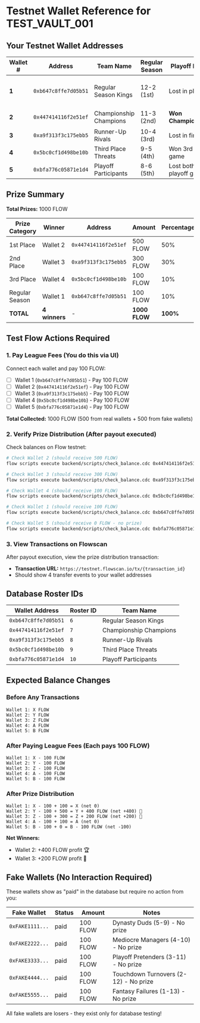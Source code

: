 # Testnet Wallet Reference for TEST_VAULT_001

## Your Testnet Wallet Addresses

| Wallet # | Address | Team Name | Regular Season | Playoff Result | Prize | Amount |
|----------|---------|-----------|----------------|----------------|-------|--------|
| **1** | `0xb647c8ffe7d05b51` | Regular Season Kings | 12-2 (1st) | Lost in playoffs | 🏅 Regular Season Winner | **100 FLOW** |
| **2** | `0x447414116f2e51ef` | Championship Champions | 11-3 (2nd) | **Won Championship!** | 🏆 1st Place | **500 FLOW** |
| **3** | `0xa9f313f3c175ebb5` | Runner-Up Rivals | 10-4 (3rd) | Lost in finals | 🥈 2nd Place | **300 FLOW** |
| **4** | `0x5bc0cf1d498be10b` | Third Place Threats | 9-5 (4th) | Won 3rd place game | 🥉 3rd Place | **100 FLOW** |
| **5** | `0xbfa776c05871e1d4` | Playoff Participants | 8-6 (5th) | Lost both playoff games | ❌ No Prize | **0 FLOW** |

## Prize Summary

**Total Prizes:** 1000 FLOW

| Prize Category | Winner | Address | Amount | Percentage |
|----------------|--------|---------|--------|------------|
| 1st Place | Wallet 2 | `0x447414116f2e51ef` | 500 FLOW | 50% |
| 2nd Place | Wallet 3 | `0xa9f313f3c175ebb5` | 300 FLOW | 30% |
| 3rd Place | Wallet 4 | `0x5bc0cf1d498be10b` | 100 FLOW | 10% |
| Regular Season | Wallet 1 | `0xb647c8ffe7d05b51` | 100 FLOW | 10% |
| **TOTAL** | **4 winners** | - | **1000 FLOW** | **100%** |

## Test Flow Actions Required

### 1. Pay League Fees (You do this via UI)
Connect each wallet and pay 100 FLOW:
- [ ] Wallet 1 (`0xb647c8ffe7d05b51`) - Pay 100 FLOW
- [ ] Wallet 2 (`0x447414116f2e51ef`) - Pay 100 FLOW
- [ ] Wallet 3 (`0xa9f313f3c175ebb5`) - Pay 100 FLOW
- [ ] Wallet 4 (`0x5bc0cf1d498be10b`) - Pay 100 FLOW
- [ ] Wallet 5 (`0xbfa776c05871e1d4`) - Pay 100 FLOW

**Total Collected:** 1000 FLOW (500 from real wallets + 500 from fake wallets)

### 2. Verify Prize Distribution (After payout executed)
Check balances on Flow testnet:
```bash
# Check Wallet 2 (should receive 500 FLOW)
flow scripts execute backend/scripts/check_balance.cdc 0x447414116f2e51ef --network testnet

# Check Wallet 3 (should receive 300 FLOW)
flow scripts execute backend/scripts/check_balance.cdc 0xa9f313f3c175ebb5 --network testnet

# Check Wallet 4 (should receive 100 FLOW)
flow scripts execute backend/scripts/check_balance.cdc 0x5bc0cf1d498be10b --network testnet

# Check Wallet 1 (should receive 100 FLOW)
flow scripts execute backend/scripts/check_balance.cdc 0xb647c8ffe7d05b51 --network testnet

# Check Wallet 5 (should receive 0 FLOW - no prize)
flow scripts execute backend/scripts/check_balance.cdc 0xbfa776c05871e1d4 --network testnet
```

### 3. View Transactions on Flowscan
After payout execution, view the prize distribution transaction:
- **Transaction URL:** `https://testnet.flowscan.io/tx/{transaction_id}`
- Should show 4 transfer events to your wallet addresses

## Database Roster IDs

| Wallet Address | Roster ID | Team Name |
|----------------|-----------|-----------|
| `0xb647c8ffe7d05b51` | `6` | Regular Season Kings |
| `0x447414116f2e51ef` | `7` | Championship Champions |
| `0xa9f313f3c175ebb5` | `8` | Runner-Up Rivals |
| `0x5bc0cf1d498be10b` | `9` | Third Place Threats |
| `0xbfa776c05871e1d4` | `10` | Playoff Participants |

## Expected Balance Changes

### Before Any Transactions
```
Wallet 1: X FLOW
Wallet 2: Y FLOW
Wallet 3: Z FLOW
Wallet 4: A FLOW
Wallet 5: B FLOW
```

### After Paying League Fees (Each pays 100 FLOW)
```
Wallet 1: X - 100 FLOW
Wallet 2: Y - 100 FLOW
Wallet 3: Z - 100 FLOW
Wallet 4: A - 100 FLOW
Wallet 5: B - 100 FLOW
```

### After Prize Distribution
```
Wallet 1: X - 100 + 100 = X (net 0)
Wallet 2: Y - 100 + 500 = Y + 400 FLOW (net +400) 🎉
Wallet 3: Z - 100 + 300 = Z + 200 FLOW (net +200) 🎉
Wallet 4: A - 100 + 100 = A (net 0)
Wallet 5: B - 100 + 0 = B - 100 FLOW (net -100)
```

**Net Winners:**
- Wallet 2: +400 FLOW profit 🏆
- Wallet 3: +200 FLOW profit 🥈

## Fake Wallets (No Interaction Required)

These wallets show as "paid" in the database but require no action from you:

| Fake Wallet | Status | Amount | Notes |
|-------------|--------|--------|-------|
| `0xFAKE1111...` | paid | 100 FLOW | Dynasty Duds (5-9) - No prize |
| `0xFAKE2222...` | paid | 100 FLOW | Mediocre Managers (4-10) - No prize |
| `0xFAKE3333...` | paid | 100 FLOW | Playoff Pretenders (3-11) - No prize |
| `0xFAKE4444...` | paid | 100 FLOW | Touchdown Turnovers (2-12) - No prize |
| `0xFAKE5555...` | paid | 100 FLOW | Fantasy Failures (1-13) - No prize |

All fake wallets are losers - they exist only for database testing!
